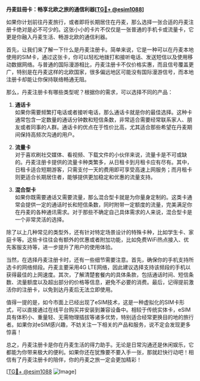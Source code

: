 **丹麦註冊卡：畅享北欧之旅的通信利器[[TG💪+ @esim1088](https://t.me/s/esim1088)]**

如果你计划前往丹麦旅行，或者即将长期居住在丹麦，那么选择一张合适的丹麦注册卡绝对是必不可少的。这张小小的卡片不仅仅是一张普通的手机卡或流量卡，它更是你融入丹麦生活、畅游北欧的通信利器。

首先，让我们来了解一下什么是丹麦注册卡。简单来说，它是一种可以在丹麦本地使用的SIM卡，通过这张卡，你可以轻松地拨打和接听电话、发送短信以及使用移动数据网络。与普通的国际漫游相比，丹麦注册卡不仅价格实惠，而且信号覆盖更广，特别是在丹麦这样的北欧国家，很多偏远地区可能没有国际漫游信号，而本地注册卡却能让你保持联络畅通无阻。

那么，丹麦注册卡有哪些类型呢？根据你的需求，可以选择不同的产品：

1. **通话卡**  
   如果你需要频繁打电话或者接听电话，那么通话卡就是你的最佳选择。这种卡通常包含一定数量的通话分钟数和短信条数，非常适合需要经常联系家人、朋友或者同事的人群。通话卡的优点在于性价比高，尤其适合那些希望在丹麦期间保持高频次沟通的用户。

2. **流量卡**  
   对于喜欢刷社交媒体、看视频、下载文件的小伙伴来说，流量卡是不可或缺的。丹麦注册卡提供的流量卡种类繁多，从日租卡到月租卡应有尽有。其中，日租卡适合短期游客，只需支付一天的费用即可享受高速上网服务；而月租卡则更适合长期居住者，能够提供更加稳定和优惠的流量支持。

3. **混合型卡**  
   如果你既需要通话又需要流量，那么混合型卡就是为你量身定制的。这类卡通常会提供一定的通话时长和短信条数，同时附带一定额度的流量，完美满足你在丹麦的各种通讯需求。对于那些不确定自己具体需求的人来说，混合型卡是一个非常灵活的选择。

除了以上几种常见的类型外，还有针对特定场景设计的特殊卡种，比如学生卡、家庭卡等。这些卡往往会有额外的优惠或者附加功能，比如免费WiFi热点接入、优先客服支持等，进一步提升了用户的使用体验。

当然，在选择丹麦注册卡时，还有一些细节需要注意。首先，确保你的手机支持所选卡的网络频段。丹麦主要采用4G LTE网络，因此建议选择支持该频段的手机以获得最佳的上网速度。其次，了解清楚套餐内的具体条款，包括通话时间、短信条数、流量额度以及超出部分的价格等信息，避免不必要的消费。最后，记得提前激活你的注册卡，以免到达丹麦后无法立即使用。

值得一提的是，如今市面上已经出现了eSIM技术，这是一种虚拟化的SIM卡形式，可以直接通过在线平台购买并安装到兼容设备中。相较于传统实体卡，eSIM具有体积小、重量轻、无需物理插拔等诸多优势，特别适合经常更换目的地的旅行者。如果你对eSIM感兴趣，不妨关注一下相关的产品和服务，说不定会发现更多惊喜！

总之，丹麦注册卡是你在丹麦生活的得力助手。无论是日常沟通还是休闲娱乐，它都能为你带来极大的便利。如果你还在犹豫要不要入手一张，那就赶快行动吧！相信有了丹麦注册卡的陪伴，你的丹麦之旅一定会更加精彩！

[[TG💪+ @esim1088](https://t.me/s/esim1088) ![Image](https://i.postimg.cc/4NQfJmqS/Snipaste-2025-05-13-00-14-12.png)]